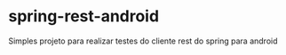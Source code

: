 spring-rest-android
===================

Simples projeto para realizar testes do cliente rest do spring para android
